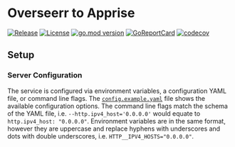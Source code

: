# Overseerr to Apprise

[![Release](https://github.com/USA-RedDragon/overseerr-to-apprise/actions/workflows/release.yaml/badge.svg)](https://github.com/USA-RedDragon/overseerr-to-apprise/actions/workflows/release.yaml) [![License](https://badgen.net/github/license/USA-RedDragon/overseerr-to-apprise)](https://github.com/USA-RedDragon/overseerr-to-apprise/blob/master/LICENSE) [![go.mod version](https://img.shields.io/github/go-mod/go-version/USA-RedDragon/overseerr-to-apprise.svg)](https://github.com/USA-RedDragon/overseerr-to-apprise) [![GoReportCard](https://goreportcard.com/badge/github.com/USA-RedDragon/overseerr-to-apprise)](https://goreportcard.com/report/github.com/USA-RedDragon/overseerr-to-apprise) [![codecov](https://codecov.io/gh/USA-RedDragon/overseerr-to-apprise/graph/badge.svg?token=6ASKMAKOZE)](https://codecov.io/gh/USA-RedDragon/overseerr-to-apprise)

## Setup

### Server Configuration

The service is configured via environment variables, a configuration YAML file, or command line flags. The [`config.example.yaml`](config.example.yaml) file shows the available configuration options. The command line flags match the schema of the YAML file, i.e. `--http.ipv4_host='0.0.0.0'` would equate to `http.ipv4_host: "0.0.0.0"`. Environment variables are in the same format, however they are uppercase and replace hyphens with underscores and dots with double underscores, i.e. `HTTP__IPV4_HOSTS="0.0.0.0"`.
